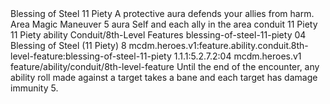 <ability>
  <name>Blessing of Steel</name>
  <cost>11 Piety</cost>
  <flavor>A protective aura defends your allies from harm.</flavor>
  <keywords>
    <keyword>Area</keyword>
    <keyword>Magic</keyword>
  </keywords>
  <type>Maneuver</type>
  <distance>5 aura</distance>
  <target>Self and each ally in the area</target>
  <metadata>
    <class>conduit</class>
    <cost>11 Piety</cost>
    <cost_amount>11</cost_amount>
    <cost_resource>Piety</cost_resource>
    <feature_type>ability</feature_type>
    <file_dpath>Conduit/8th-Level Features</file_dpath>
    <item_id>blessing-of-steel-11-piety</item_id>
    <item_index>04</item_index>
    <item_name>Blessing of Steel (11 Piety)</item_name>
    <level>8</level>
    <scc>mcdm.heroes.v1:feature.ability.conduit.8th-level-feature:blessing-of-steel-11-piety</scc>
    <scdc>1.1.1:5.2.7.2:04</scdc>
    <source>mcdm.heroes.v1</source>
    <type>feature/ability/conduit/8th-level-feature</type>
  </metadata>
  <effects>
    <effect type="mundane">Until the end of the encounter, any ability roll made against a target takes a bane and each target has damage immunity 5.</effect>
  </effects>
</ability>
